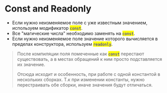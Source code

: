 # Const and Readonly

* Если нужно неизменяемое поле с уже известным значением, используем модификатор <mark style="color:blue;">`const`</mark>.
* Все "магические числа" необходимо заменять на <mark style="color:blue;">`const`</mark>.
* Если нужно неизменяемое поле значение которого вычисляется в пределах конструктора, используем <mark style="color:blue;">`readonly`</mark>.

> После компиляции поля помеченные как <mark style="color:blue;">`const`</mark> перестают существовать, а в местах обращений к ним просто подставляется их значение.
>
> Отсюда исходит и особенность, при работе с одной константой в нескольких сборках. Т.к при изменении константы, нужно перестраивать обе сборки, иначе значения будут отличаться.
